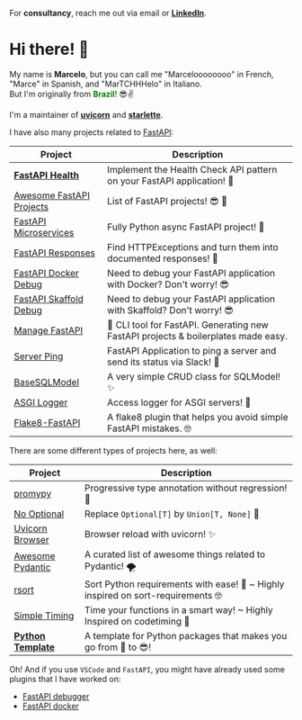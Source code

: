 For **consultancy**, reach me out via email or [**LinkedIn**](https://www.linkedin.com/in/marcelotryle/).

# Hi there! 👋

My name is **Marcelo**, but you can call me "Marceloooooooo" in French, "Marce" in Spanish, and "MarTCHHHelo" in Italiano.<br/>
But I'm originally from <b style="color:green">Brazil</b>! 😎✌️

I'm a maintainer of [**uvicorn**](https://github.com/encode/uvicorn) and [**starlette**](https://github.com/encode/starlette).

I have also many projects related to [FastAPI](https://fastapi.tiangolo.com/fastapi-people/#experts):

|  Project   | Description  |
|---|---|
| [**FastAPI Health**](https://github.com/Kludex/fastapi-health) | Implement the Health Check API pattern on your FastAPI application! :rocket: |
| [Awesome FastAPI Projects](https://github.com/Kludex/awesome-fastapi-projects)    | List of FastAPI projects! :sunglasses: :rocket:  |
| [FastAPI Microservices](https://github.com/Kludex/fastapi-microservices)   |  Fully Python async FastAPI project! :rocket: |
| [FastAPI Responses](https://github.com/Kludex/fastapi-responses) | Find HTTPExceptions and turn them into documented responses! :tada: |
| [FastAPI Docker Debug](https://github.com/Kludex/fastapi-docker-debug) | Need to debug your FastAPI application with Docker? Don't worry! :sunglasses: |
| [FastAPI Skaffold Debug](https://github.com/Kludex/fastapi-skaffold-debug) | Need to debug your FastAPI application with Skaffold? Don't worry! :sunglasses: |
| [Manage FastAPI](https://github.com/ycd/manage-fastapi) | :rocket: CLI tool for FastAPI. Generating new FastAPI projects & boilerplates made easy. |
| [Server Ping](https://github.com/Kludex/serverping) | FastAPI Application to ping a server and send its status via Slack! :tada: |
| [BaseSQLModel](https://github.com/Kludex/basesqlmodel) | A very simple CRUD class for SQLModel! ✨ |
| [ASGI Logger](https://github.com/Kludex/asgi-logger) | Access logger for ASGI servers! 🎉 |
| [Flake8-FastAPI](https://github.com/Kludex/flake8-fastapi) | A flake8 plugin that helps you avoid simple FastAPI mistakes. 🤓 |

There are some different types of projects here, as well:

|  Project   | Description  |
|---|---|
| [promypy](https://github.com/Kludex/promypy) | Progressive type annotation without regression! 🚀 |
| [No Optional](https://github.com/Kludex/no-optional) | Replace `Optional[T]` by `Union[T, None]` 👀 |
| [Uvicorn Browser](https://github.com/Kludex/uvicorn-browser) | Browser reload with uvicorn! ✨ |
| [Awesome Pydantic](https://github.com/Kludex/awesome-pydantic) | A curated list of awesome things related to Pydantic! 🌪️ |
| [rsort](https://github.com/Kludex/rsort) | Sort Python requirements with ease! :tada: ~ Highly inspired on sort-requirements 🤓 |
| [Simple Timing](https://github.com/Kludex/simpletiming) | Time your functions in a smart way! ~ Highly Inspired on codetiming :tada: |
| [**Python Template**](https://github.com/Kludex/python-template) | A template for Python packages that makes you go from :hot_face: to :sunglasses:! |

Oh! And if you use `VSCode` and `FastAPI`, you might have already used some plugins that I have worked on:

- [FastAPI debugger](https://github.com/microsoft/vscode-python/pull/14606)
- [FastAPI docker](https://github.com/microsoft/vscode-docker/pull/2740)
